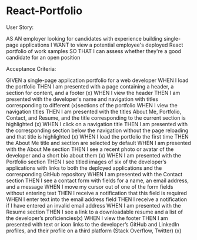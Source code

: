 # React-Portfolio


User Story: 

AS AN employer looking for candidates with experience building single-page applications
I WANT to view a potential employee's deployed React portfolio of work samples
SO THAT I can assess whether they're a good candidate for an open position

Acceptance Criteria:

GIVEN a single-page application portfolio for a web developer
WHEN I load the portfolio
THEN I am presented with a page containing a header, a section for content, and a footer (x)
WHEN I view the header
THEN I am presented with the developer's name and navigation with titles corresponding to different (x)sections of the portfolio
WHEN I view the navigation titles
THEN I am presented with the titles About Me, Portfolio, Contact, and Resume, and the title corresponding to the current section is highlighted (x)
WHEN I click on a navigation title
THEN I am presented with the corresponding section below the navigation without the page reloading and that title is highlighted (x)
WHEN I load the portfolio the first time
THEN the About Me title and section are selected by default
WHEN I am presented with the About Me section
THEN I see a recent photo or avatar of the developer and a short bio about them (x)
WHEN I am presented with the Portfolio section
THEN I see titled images of six of the developer’s applications with links to both the deployed applications and the corresponding GitHub repository
WHEN I am presented with the Contact section
THEN I see a contact form with fields for a name, an email address, and a message
WHEN I move my cursor out of one of the form fields without entering text
THEN I receive a notification that this field is required
WHEN I enter text into the email address field
THEN I receive a notification if I have entered an invalid email address
WHEN I am presented with the Resume section
THEN I see a link to a downloadable resume and a list of the developer’s proficiencies(x)
WHEN I view the footer 
THEN I am presented with text or icon links to the developer’s GitHub and LinkedIn profiles, and their profile on a third platform (Stack Overflow, Twitter) (x)